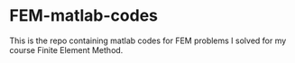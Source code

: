 # FEM-matlab-codes
This is the repo containing matlab codes for FEM problems I solved for my course Finite Element Method.
